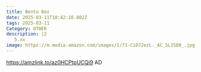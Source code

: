 ```yaml
---
title: Bento Box
date: 2025-03-11T10:42:18.802Z
tags: 2025-03-11
Category: OTHER
description: |2
   5.xx
image: https://m.media-amazon.com/images/I/71-CiD72ezL._AC_SL1500_.jpg
---
```

https://amzlink.to/az0HCPtpUCQi9   AD